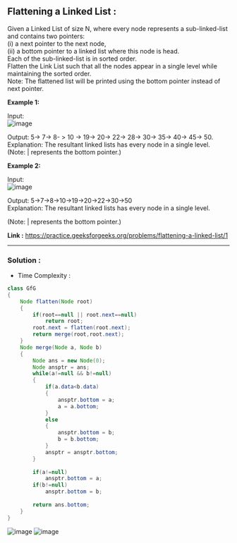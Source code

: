 <h2> Flattening a Linked List : </h2>

Given a Linked List of size N, where every node represents a sub-linked-list and contains two pointers: <br/>
(i) a next pointer to the next node, <br/>
(ii) a bottom pointer to a linked list where this node is head. <br/>
Each of the sub-linked-list is in sorted order.<br/>
Flatten the Link List such that all the nodes appear in a single level while maintaining the sorted order. <br/>
Note: The flattened list will be printed using the bottom pointer instead of next pointer.<br/>
 

**Example 1:**

Input: <br/>
![image](https://user-images.githubusercontent.com/23376002/156886422-339f931e-de7e-42c0-ad0d-472510333e8a.png)

Output:  5-> 7-> 8- > 10 -> 19-> 20-> 22-> 28-> 30-> 35-> 40-> 45-> 50. <br/>
Explanation:
The resultant linked lists has every node in a single level. (Note: | represents the bottom pointer.)
 

**Example 2:**

Input:<br/>
![image](https://user-images.githubusercontent.com/23376002/156886459-b9ebc7da-8a28-44ed-9835-d80fe99e9042.png)
         
Output: 5->7->8->10->19->20->22->30->50<br/>
Explanation: The resultant linked lists has every node in a single level.

(Note: | represents the bottom pointer.)


**Link :** https://practice.geeksforgeeks.org/problems/flattening-a-linked-list/1

--------------------------------------------------------------------------------------------------------------------------------------------------


### Solution :

- Time Complexity :


```java
class GfG
{
    Node flatten(Node root)
    {
	    if(root==null || root.next==null) 
	        return root;
	    root.next = flatten(root.next);
	    return merge(root,root.next);
    }
    Node merge(Node a, Node b)
    {
        Node ans = new Node(0);
        Node ansptr = ans;
        while(a!=null && b!=null)
        {
            if(a.data<b.data)
            {
                ansptr.bottom = a;
                a = a.bottom;
            }
            else
            {
                ansptr.bottom = b;
                b = b.bottom;
            }
            ansptr = ansptr.bottom;
        }
        
        if(a!=null) 
            ansptr.bottom = a;
        if(b!=null) 
            ansptr.bottom = b;
            
        return ans.bottom;
    }
}
```

![image](https://user-images.githubusercontent.com/23376002/197399752-7735d197-8a2f-4f20-8473-7681bd14108c.png)
![image](https://user-images.githubusercontent.com/23376002/197399770-d54237d5-7dab-4e25-af91-147e51da499e.png)






